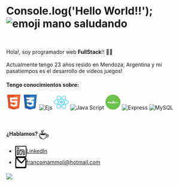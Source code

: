 
# Console.log('Hello World!!');  <img src="https://tenor.com/view/waving-hi-hello-emoji-wave-gif-11366012.gif" alt="emoji mano saludando" width="40px"/> 

<br>

Hola!, soy programador web **FullStack**!! 👨‍💻
<br>
<br>
Actualmente tengo 23 años resido en Mendoza, Argentina y mi pasatiempos es el desarrollo de videos juegos!

#### Tengo conocimientos sobre:

 <p align="left">

 <img src="img/html2.svg" alt="HTML" width="40px"/>

 <img src="img/css.svg" alt="CSS" width="40px" />
 <img src="" alt="Ejs" width="24px" height="40px"/>

 <img src="img/react.svg" alt="React" width="40px" />

 <img src="" alt="Java Script" width="40px" />

 <img src="img/node.svg" alt="Node.js" width="40px" />

 <img src="" alt="Express" width="24px" />

<img src="" alt="MySQL" width="24px" />
  
</p>
<br>
                                                                                                                                          
#### ¿Hablamos? <img align="center" src="img/food_coffee-1.svg" alt="cafecito" height="25" width="25"/>
- <a href="https://www.linkedin.com/in/franco-mammoli-0a4455142/" target="blank"><img align="center" src="img/logo_linkedin.svg" alt="Franco Mammoli" height="30" width="30" />LinkedIn</a>
- <a href="francomammoli@hotmail.com" target="blank"><img align="center" src="img/logo_email_mail.svg" alt="correo personal" height="30" width="30" />francomammoli@hotmail.com</a>
                                                                                                                 
<img src="https://tenor.com/view/ice-age-sid-call-me-give-me-your-number-give-me-a-call-gif-16699821.gif" height="180" />



